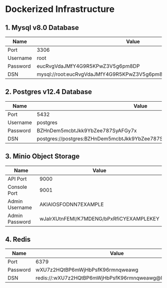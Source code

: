 # Dockerized Infrastructure

## 1. Mysql v8.0 Database

|Name|Value|
|----|------|
|Port|3306|
|Username|root|
|Password|eucRvgVdaJMfY4G9R5KPwZ3V5g6pm8DP|
|DSN|mysql://root:eucRvgVdaJMfY4G9R5KPwZ3V5g6pm8DP@localhost:3306/`your_db`|

## 2. Postgres v12.4 Database

|Name|Value|
|----|------|
|Port|5432|
|Username|postgres|
|Password|BZHnDem5mcbtJkk9YbZee787SyAFGy7x|
|DSN|postgres://postgres:BZHnDem5mcbtJkk9YbZee787SyAFGy7x@localhost:5432/`your_db`|

## 3. Minio Object Storage

|Name|Value|
|----|------|
|API Port|9000|
|Console Port|9001|
|Admin Username|AKIAIOSFODNN7EXAMPLE|
|Admin Password|wJalrXUtnFEMI/K7MDENG/bPxRfiCYEXAMPLEKEY|

## 4. Redis

|Name|Value|
|----|------|
|Port|6379|
|Password|wXU7z2HQtBP6mWjHbPsfK96rmnqweawg|
|DSN|redis://:wXU7z2HQtBP6mWjHbPsfK96rmnqweawg@localhost:6379/|
